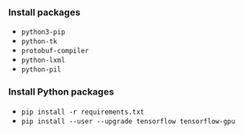 ### Install packages 
- `python3-pip`
- `python-tk`
- `protobuf-compiler` 
- `python-lxml`
- `python-pil`

### Install Python packages
- `pip install -r requirements.txt`
- `pip install --user --upgrade tensorflow tensorflow-gpu`
